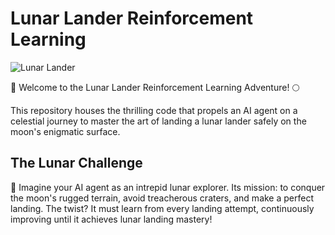 # Lunar Lander Reinforcement Learning

![Lunar Lander](lunar_lander_image.jpg)

🚀 Welcome to the Lunar Lander Reinforcement Learning Adventure! 🌕

This repository houses the thrilling code that propels an AI agent on a celestial journey to master the art of landing a lunar lander safely on the moon's enigmatic surface.

## The Lunar Challenge

🌌 Imagine your AI agent as an intrepid lunar explorer. Its mission: to conquer the moon's rugged terrain, avoid treacherous craters, and make a perfect landing. The twist? It must learn from every landing attempt, continuously improving until it achieves lunar landing mastery!
